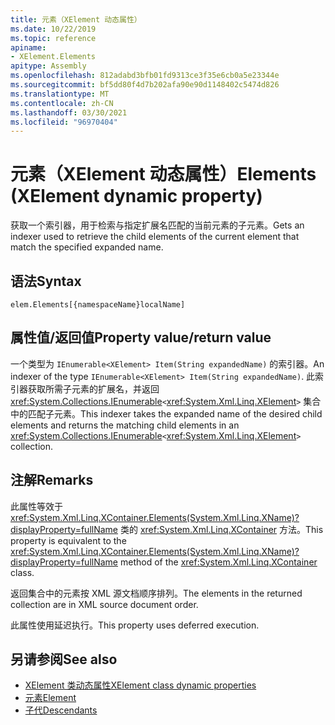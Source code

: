 ```yaml
---
title: 元素（XElement 动态属性）
ms.date: 10/22/2019
ms.topic: reference
apiname:
- XElement.Elements
apitype: Assembly
ms.openlocfilehash: 812adabd3bfb01fd9313ce3f35e6cb0a5e23344e
ms.sourcegitcommit: bf5dd80f4d7b202afa90e90d1148402c5474d826
ms.translationtype: MT
ms.contentlocale: zh-CN
ms.lasthandoff: 03/30/2021
ms.locfileid: "96970404"
---
```

# <a name="elements-xelement-dynamic-property"></a><span data-ttu-id="a5e26-102">元素（XElement 动态属性）</span><span class="sxs-lookup"><span data-stu-id="a5e26-102">Elements (XElement dynamic property)</span></span>

<span data-ttu-id="a5e26-103">获取一个索引器，用于检索与指定扩展名匹配的当前元素的子元素。</span><span class="sxs-lookup"><span data-stu-id="a5e26-103">Gets an indexer used to retrieve the child elements of the current element that match the specified expanded name.</span></span>

## <a name="syntax"></a><span data-ttu-id="a5e26-104">语法</span><span class="sxs-lookup"><span data-stu-id="a5e26-104">Syntax</span></span>

```xaml
elem.Elements[{namespaceName}localName]
```

## <a name="property-valuereturn-value"></a><span data-ttu-id="a5e26-105">属性值/返回值</span><span class="sxs-lookup"><span data-stu-id="a5e26-105">Property value/return value</span></span>

<span data-ttu-id="a5e26-106">一个类型为 `IEnumerable<XElement> Item(String expandedName)` 的索引器。</span><span class="sxs-lookup"><span data-stu-id="a5e26-106">An indexer of the type `IEnumerable<XElement> Item(String expandedName)`.</span></span> <span data-ttu-id="a5e26-107">此索引器获取所需子元素的扩展名，并返回 <xref:System.Collections.IEnumerable>`<`<xref:System.Xml.Linq.XElement>`>` 集合中的匹配子元素。</span><span class="sxs-lookup"><span data-stu-id="a5e26-107">This indexer takes the expanded name of the desired child elements and returns the matching child elements in an <xref:System.Collections.IEnumerable>`<`<xref:System.Xml.Linq.XElement>`>` collection.</span></span>

## <a name="remarks"></a><span data-ttu-id="a5e26-108">注解</span><span class="sxs-lookup"><span data-stu-id="a5e26-108">Remarks</span></span>

<span data-ttu-id="a5e26-109">此属性等效于 <xref:System.Xml.Linq.XContainer.Elements(System.Xml.Linq.XName)?displayProperty=fullName> 类的 <xref:System.Xml.Linq.XContainer> 方法。</span><span class="sxs-lookup"><span data-stu-id="a5e26-109">This property is equivalent to the <xref:System.Xml.Linq.XContainer.Elements(System.Xml.Linq.XName)?displayProperty=fullName> method of the <xref:System.Xml.Linq.XContainer> class.</span></span>

<span data-ttu-id="a5e26-110">返回集合中的元素按 XML 源文档顺序排列。</span><span class="sxs-lookup"><span data-stu-id="a5e26-110">The elements in the returned collection are in XML source document order.</span></span>

<span data-ttu-id="a5e26-111">此属性使用延迟执行。</span><span class="sxs-lookup"><span data-stu-id="a5e26-111">This property uses deferred execution.</span></span>

## <a name="see-also"></a><span data-ttu-id="a5e26-112">另请参阅</span><span class="sxs-lookup"><span data-stu-id="a5e26-112">See also</span></span>

- [<span data-ttu-id="a5e26-113">XElement 类动态属性</span><span class="sxs-lookup"><span data-stu-id="a5e26-113">XElement class dynamic properties</span></span>](attribute-xelement-dynamic-property.md)
- [<span data-ttu-id="a5e26-114">元素</span><span class="sxs-lookup"><span data-stu-id="a5e26-114">Element</span></span>](element-xelement-dynamic-property.md)
- [<span data-ttu-id="a5e26-115">子代</span><span class="sxs-lookup"><span data-stu-id="a5e26-115">Descendants</span></span>](descendants-xelement-dynamic-property.md)
